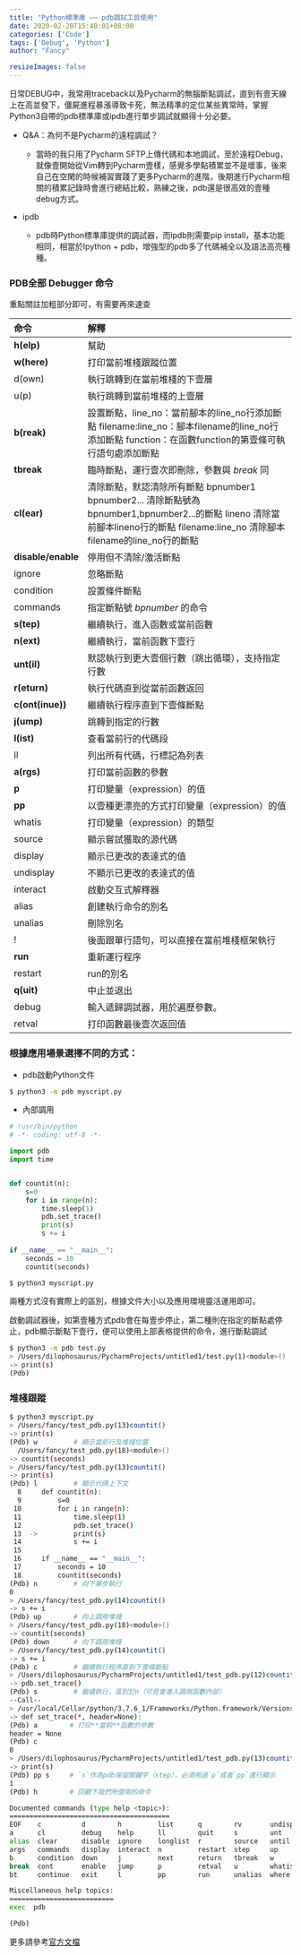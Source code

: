 ```yaml
---
title: "Python標準庫 —— pdb調試工具使用"
date: 2020-02-20T15:40:01+08:00
categories: ['Code']
tags: ['Debug', 'Python']
author: "Fancy"

resizeImages: false
---
```


日常DEBUG中，我常用traceback以及Pycharm的無腦斷點調試，直到有壹天線上在高並發下，僵屍進程暴漲導致卡死，無法精準的定位某些異常時，掌握Python3自帶的pdb標準庫或ipdb進行單步調試就顯得十分必要。
<!--more-->

- Q&A：為何不是Pycharm的遠程調試？
  - 當時的我只用了Pycharm SFTP上傳代碼和本地調試，至於遠程Debug，就像壹開始從Vim轉到Pycharm壹樣，感覺多學點積累並不是壞事，後來自己在空閑的時候補習實踐了更多Pycharm的進階，後期進行Pycharm相關的積累記錄時會進行總結比較，熟練之後，pdb還是很高效的壹種debug方式。

- ipdb
  - pdb時Python標準庫提供的調試器，而ipdb則需要pip install，基本功能相同，相當於Ipython + pdb，增強型的pdb多了代碼補全以及語法高亮種種。

### PDB全部 Debugger 命令

重點關註加粗部分即可，有需要再來速查

| 命令               | 解釋                                                         |
| :----------------- | :----------------------------------------------------------- |
| **h(elp)**         | 幫助                                                         |
| **w(here)**        | 打印當前堆棧跟蹤位置                                         |
| d(own)             | 執行跳轉到在當前堆棧的下壹層                                 |
| u(p)               | 執行跳轉到當前堆棧的上壹層                                   |
| **b(reak)**        | 設置斷點，line_no：當前腳本的line_no行添加斷點        filename:line_no：腳本filename的line_no行添加斷點         function：在函數function的第壹條可執行語句處添加斷點 |
| **tbreak**         | 臨時斷點，運行壹次即刪除，參數與 *break* 同                  |
| **cl(ear)**        | 清除斷點，默認清除所有斷點     bpnumber1 bpnumber2... 清除斷點號為bpnumber1,bpnumber2...的斷點       lineno 清除當前腳本lineno行的斷點      filename:line_no 清除腳本filename的line_no行的斷點 |
| **disable/enable** | 停用但不清除/激活斷點                                        |
| ignore             | 忽略斷點                                                     |
| condition          | 設置條件斷點                                                 |
| commands           | 指定斷點號 *bpnumber* 的命令                                 |
| **s(tep)**         | 繼續執行，進入函數或當前函數                                 |
| **n(ext)**         | 繼續執行，當前函數下壹行                                     |
| **unt(il)**        | 默認執行到更大壹個行數（跳出循環），支持指定行數             |
| **r(eturn)**       | 執行代碼直到從當前函數返回                                   |
| **c(ont(inue))**   | 繼續執行程序直到下壹條斷點                                   |
| **j(ump)**         | 跳轉到指定的行數                                             |
| **l(ist)**         | 查看當前行的代碼段                                           |
| ll                 | 列出所有代碼，行標記為列表                                   |
| **a(rgs)**         | 打印當前函數的參數                                           |
| **p**              | 打印變量（expression）的值                                   |
| **pp**             | 以壹種更漂亮的方式打印變量（expression）的值                 |
| whatis             | 打印變量（expression）的類型                                 |
| source             | 顯示嘗試獲取的源代碼                                         |
| display            | 顯示已更改的表達式的值                                       |
| undisplay          | 不顯示已更改的表達式的值                                     |
| interact           | 啟動交互式解釋器                                             |
| alias              | 創建執行命令的別名                                           |
| unalias            | 刪除別名                                                     |
| !                  | 後面跟單行語句，可以直接在當前堆棧框架執行                   |
| **run**            | 重新運行程序                                                 |
| restart            | run的別名                                                    |
| **q(uit)**         | 中止並退出                                                   |
| debug              | 輸入遞歸調試器，用於遍歷參數。                               |
| retval             | 打印函數最後壹次返回值                                       |

### 根據應用場景選擇不同的方式：

- pdb啟動Python文件

```bash
$ python3 -m pdb myscript.py
```

- 內部調用

```python
# !usr/bin/python
# -*- coding: utf-8 -*-

import pdb
import time


def countit(n):
    s=0
    for i in range(n):
        time.sleep(1)
        pdb.set_trace()
        print(s)
        s += i
        
if __name__ == "__main__":
    seconds = 10
    countit(seconds)
```



```python
$ python3 myscript.py
```

兩種方式沒有實際上的區別，根據文件大小以及應用環境靈活運用即可。

啟動調試器後，如第壹種方式pdb會在每壹步停止，第二種則在指定的斷點處停止，pdb顯示斷點下壹行，便可以使用上部表格提供的命令，進行斷點調試

```bash
$ python3 -m pdb test.py
> /Users/dilophosaurus/PycharmProjects/untitled1/test.py(1)<module>()
-> print(s)
(Pdb)
```

### 堆棧跟蹤

```bash
$ python3 myscript.py
> /Users/fancy/test_pdb.py(13)countit()
-> print(s)
(Pdb) w         # 顯示當前行及堆棧位置
  /Users/fancy/test_pdb.py(18)<module>()
-> countit(seconds)
> /Users/fancy/test_pdb.py(13)countit()
-> print(s)
(Pdb) l         # 顯示代碼上下文
  8  	def countit(n):
  9  	    s=0
 10  	    for i in range(n):
 11  	        time.sleep(1)
 12  	        pdb.set_trace()
 13  ->	        print(s)
 14  	        s += i
 15
 16  	if __name__ == "__main__":
 17  	    seconds = 10
 18  	    countit(seconds)
(Pdb) n         # 向下單步執行
0
> /Users/fancy/test_pdb.py(14)countit()
-> s += i
(Pdb) up        # 向上調用堆棧
> /Users/fancy/test_pdb.py(18)<module>()
-> countit(seconds)
(Pdb) down      # 向下調用堆棧
> /Users/fancy/test_pdb.py(14)countit()
-> s += i
(Pdb) c         # 繼續執行程序直到下壹條斷點  
> /Users/dilophosaurus/PycharmProjects/untitled1/test_pdb.py(12)countit()
-> pdb.set_trace()
(Pdb) s         # 繼續執行，區別於n（可見會進入調用函數內部）
--Call--
> /usr/local/Cellar/python/3.7.6_1/Frameworks/Python.framework/Versions/3.7/lib/python3.7/pdb.py(1604)set_trace()
-> def set_trace(*, header=None):
(Pdb) a        # 打印**當前**函數的參數
header = None 
(Pdb) c
0
> /Users/dilophosaurus/PycharmProjects/untitled1/test_pdb.py(13)countit()
-> print(s)
(Pdb) pp s     # `s`作為pdb保留關鍵字（step），必須用過`p`或者`pp`進行顯示
1
(Pdb) h        # 回顧下我們所使用的命令

Documented commands (type help <topic>):
========================================
EOF    c          d        h         list      q        rv       undisplay
a      cl         debug    help      ll        quit     s        unt
alias  clear      disable  ignore    longlist  r        source   until
args   commands   display  interact  n         restart  step     up
b      condition  down     j         next      return   tbreak   w
break  cont       enable   jump      p         retval   u        whatis
bt     continue   exit     l         pp        run      unalias  where

Miscellaneous help topics:
==========================
exec  pdb

(Pdb)
```

更多請參考[官方文檔](https://docs.python.org/3/library/pdb.html)

